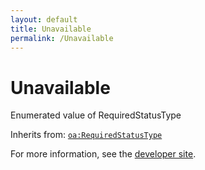 ```yaml
---
layout: default
title: Unavailable
permalink: /Unavailable
---
```


# Unavailable
Enumerated value of RequiredStatusType

Inherits from: [`oa:RequiredStatusType`](https://openactive.io/RequiredStatusType)

For more information, see the [developer site](https://developer.openactive.io/data-model/types/).